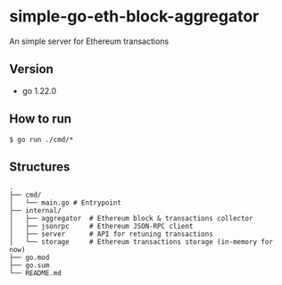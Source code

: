 # simple-go-eth-block-aggregator

An simple server for Ethereum transactions

## Version

- go 1.22.0

## How to run

```
$ go run ./cmd/*
```

## Structures

```
.
├── cmd/
│   └── main.go # Entrypoint
├── internal/
│   ├── aggregator  # Ethereum block & transactions collector
│   ├── jsonrpc     # Ethereum JSON-RPC client
│   ├── server      # API for retuning transactions
│   └── storage     # Ethereum transactions storage (in-memory for now)
├── go.mod
├── go.sum
└── README.md
```

